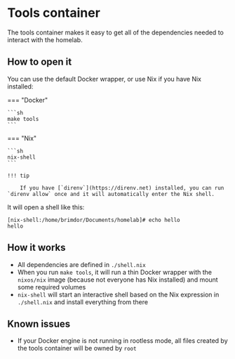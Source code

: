 # Tools container

The tools container makes it easy to get all of the dependencies needed to interact with the homelab.

## How to open it

You can use the default Docker wrapper, or use Nix if you have Nix installed:

=== "Docker"

    ```sh
    make tools
    ```

=== "Nix"

    ```sh
    nix-shell
    ```

    !!! tip

        If you have [`direnv`](https://direnv.net) installed, you can run `direnv allow` once and it will automatically enter the Nix shell.

It will open a shell like this:

```
[nix-shell:/home/brimdor/Documents/homelab]# echo hello
hello
```

## How it works

- All dependencies are defined in `./shell.nix`
- When you run `make tools`, it will run a thin Docker wrapper with the `nixos/nix` image (because not everyone has Nix installed) and mount some required volumes
- `nix-shell` will start an interactive shell based on the Nix expression in `./shell.nix` and install everything from there

## Known issues

- If your Docker engine is not running in rootless mode, all files created by the tools container will be owned by `root`

